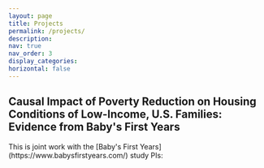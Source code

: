 ```yaml
---
layout: page
title: Projects
permalink: /projects/
description: 
nav: true
nav_order: 3
display_categories: 
horizontal: false
---
```


<h2>Causal Impact of Poverty Reduction on Housing Conditions of Low-Income, U.S. Families: Evidence from Baby's First Years </h2>
This is joint work with the [Baby's First Years](https://www.babysfirstyears.com/) study PIs:



